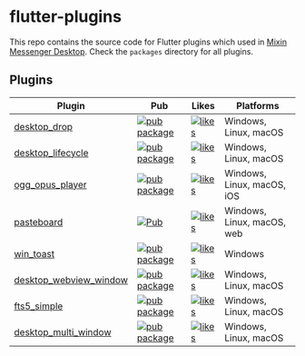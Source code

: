 # flutter-plugins

This repo contains the source code for Flutter plugins which used in [Mixin Messenger Desktop](https://github.com/MixinNetwork/flutter-app). Check the `packages` directory for all plugins.

## Plugins

| Plugin                                                      | Pub                                                                                                                        | Likes                                                                                                              | Platforms                  |
|-------------------------------------------------------------|----------------------------------------------------------------------------------------------------------------------------|--------------------------------------------------------------------------------------------------------------------|----------------------------|
| [desktop_drop](./packages/desktop_drop)                     | [![pub package](https://img.shields.io/pub/v/desktop_drop.svg)](https://pub.dev/packages/desktop_drop)                     | [![likes](https://badges.bar/desktop_drop/likes)](https://pub.dev/packages/desktop_drop/score)                     | Windows, Linux, macOS      |
| [desktop_lifecycle](./packages/desktop_lifecycle)           | [![pub package](https://img.shields.io/pub/v/desktop_lifecycle.svg)](https://pub.dev/packages/desktop_lifecycle)           | [![likes](https://badges.bar/desktop_lifecycle/likes)](https://pub.dev/packages/desktop_lifecycle/score)           | Windows, Linux, macOS      |
| [ogg_opus_player](./packages/ogg_opus_player)               | [![pub package](https://img.shields.io/pub/v/ogg_opus_player.svg)](https://pub.dev/packages/ogg_opus_player)               | [![likes](https://badges.bar/ogg_opus_player/likes)](https://pub.dev/packages/ogg_opus_player/score)               | Windows, Linux, macOS, iOS |
| [pasteboard](./packages/pasteboard)                         | [![Pub](https://img.shields.io/pub/v/pasteboard.svg)](https://pub.dev/packages/pasteboard)                                 | [![likes](https://badges.bar/pasteboard/likes)](https://pub.dev/packages/pasteboard/score)                         | Windows, Linux, macOS, web |
| [win_toast](./packages/win_toast)                           | [![pub package](https://img.shields.io/pub/v/win_toast.svg)](https://pub.dev/packages/win_toast)                           | [![likes](https://badges.bar/win_toast/likes)](https://pub.dev/packages/win_toast/score)                           | Windows                    |
| [desktop_webview_window](./packages/desktop_webview_window) | [![pub package](https://img.shields.io/pub/v/desktop_webview_window.svg)](https://pub.dev/packages/desktop_webview_window) | [![likes](https://badges.bar/desktop_webview_window/likes)](https://pub.dev/packages/desktop_webview_window/score) | Windows, Linux, macOS      |
| [fts5_simple](./packages/fts5_simple)                       | [![pub package](https://img.shields.io/pub/v/fts5_simple.svg)](https://pub.dev/packages/fts5_simple)                       | [![likes](https://badges.bar/fts5_simple/likes)](https://pub.dev/packages/fts5_simple/score)                       | Windows, Linux, macOS      |
| [desktop_multi_window](./packages/desktop_multi_window)     | [![pub package](https://img.shields.io/pub/v/desktop_multi_window.svg)](https://pub.dev/packages/desktop_multi_window)     | [![likes](https://badges.bar/desktop_multi_window/likes)](https://pub.dev/packages/desktop_multi_window/score)     | Windows, Linux, macOS      |
